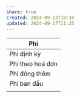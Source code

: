 ```yaml
---
share: true
created: 2024-09-13T10:34
updated: 2024-09-17T11:25
---
```

| Phí              |
| ---------------- |
| Phí định kỳ      |
| Phí theo hoá đơn |
| Phí đóng thêm    |
| Phí ban đầu      |
|                  |


